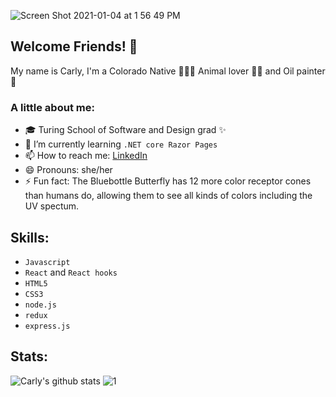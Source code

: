 ![Screen Shot 2021-01-04 at 1 56 49 PM](https://user-images.githubusercontent.com/61163743/103579099-f2c42800-4e94-11eb-948c-b377e03b6d50.png)

## Welcome Friends! 👋

My name is Carly, I'm a Colorado Native 🌲🍂🌺   Animal lover 🐹🐶   and Oil painter 🎨 

### A little about me:
- 🎓 Turing School of Software and Design grad ✨
- 🌱 I’m currently learning `.NET core Razor Pages` 
- 📫 How to reach me: [LinkedIn](https://www.linkedin.com/in/carlyclift/)
- 😄 Pronouns: she/her
- ⚡ Fun fact: The Bluebottle Butterfly has 12 more color receptor cones than humans do, allowing them to see all kinds of colors including the UV spectum. 

## Skills:
- `Javascript`
- `React` and `React hooks`
- `HTML5`
- `CSS3`
- `node.js`
- `redux`
- `express.js`

## Stats:
![Carly's github stats](https://github-readme-stats.vercel.app/api?username=carlymclift&show_icons=true&theme=radical)
![1](https://github-readme-stats.vercel.app/api/top-langs/?username=carlymclift&theme=blue-green)
